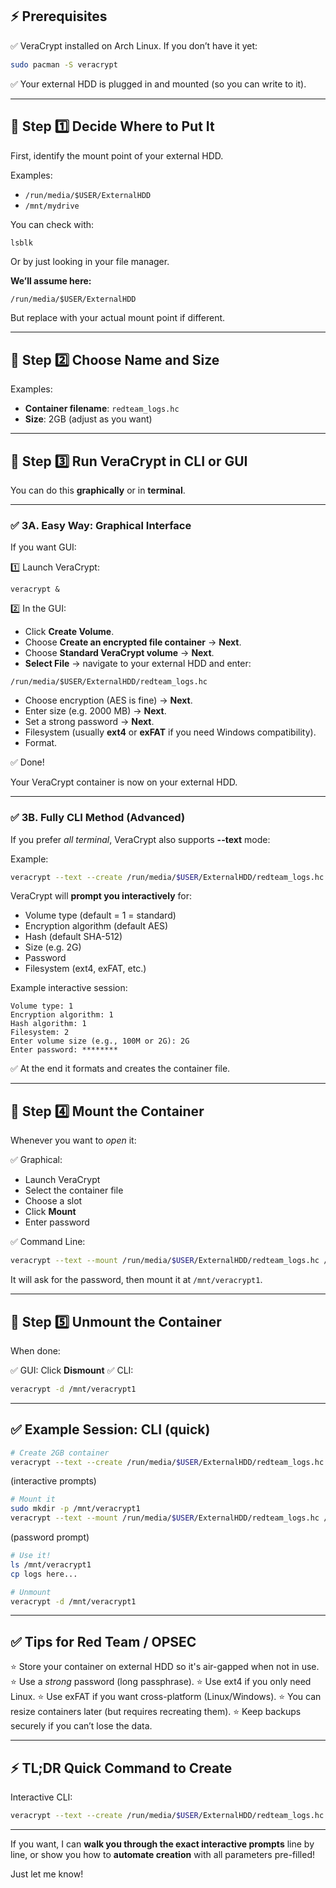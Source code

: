 ## ⚡ Prerequisites

✅ VeraCrypt installed on Arch Linux.
If you don’t have it yet:

```bash
sudo pacman -S veracrypt
```

✅ Your external HDD is plugged in and mounted (so you can write to it).

---

## 📌 Step 1️⃣ Decide Where to Put It

First, identify the mount point of your external HDD.

Examples:

* `/run/media/$USER/ExternalHDD`
* `/mnt/mydrive`

You can check with:

```bash
lsblk
```

Or by just looking in your file manager.

**We’ll assume here:**

```
/run/media/$USER/ExternalHDD
```

But replace with your actual mount point if different.

---

## 📌 Step 2️⃣ Choose Name and Size

Examples:

* **Container filename**: `redteam_logs.hc`
* **Size**: 2GB (adjust as you want)

---

## 📌 Step 3️⃣ Run VeraCrypt in CLI or GUI

You can do this **graphically** or in **terminal**.

---

### ✅ 3A. Easy Way: Graphical Interface

If you want GUI:

1️⃣ Launch VeraCrypt:

```
veracrypt &
```

2️⃣ In the GUI:

* Click **Create Volume**.
* Choose **Create an encrypted file container** → **Next**.
* Choose **Standard VeraCrypt volume** → **Next**.
* **Select File** → navigate to your external HDD and enter:

```
/run/media/$USER/ExternalHDD/redteam_logs.hc
```

* Choose encryption (AES is fine) → **Next**.
* Enter size (e.g. 2000 MB) → **Next**.
* Set a strong password → **Next**.
* Filesystem (usually **ext4** or **exFAT** if you need Windows compatibility).
* Format.

✅ Done!

Your VeraCrypt container is now on your external HDD.

---

### ✅ 3B. Fully CLI Method (Advanced)

If you prefer *all terminal*, VeraCrypt also supports **--text** mode:

Example:

```bash
veracrypt --text --create /run/media/$USER/ExternalHDD/redteam_logs.hc
```

VeraCrypt will **prompt you interactively** for:

* Volume type (default = 1 = standard)
* Encryption algorithm (default AES)
* Hash (default SHA-512)
* Size (e.g. 2G)
* Password
* Filesystem (ext4, exFAT, etc.)

Example interactive session:

```
Volume type: 1
Encryption algorithm: 1
Hash algorithm: 1
Filesystem: 2
Enter volume size (e.g., 100M or 2G): 2G
Enter password: ********
```

✅ At the end it formats and creates the container file.

---

## 📌 Step 4️⃣ Mount the Container

Whenever you want to *open* it:

✅ Graphical:

* Launch VeraCrypt
* Select the container file
* Choose a slot
* Click **Mount**
* Enter password

✅ Command Line:

```bash
veracrypt --text --mount /run/media/$USER/ExternalHDD/redteam_logs.hc /mnt/veracrypt1
```

It will ask for the password, then mount it at `/mnt/veracrypt1`.

---

## 📌 Step 5️⃣ Unmount the Container

When done:

✅ GUI: Click **Dismount**
✅ CLI:

```bash
veracrypt -d /mnt/veracrypt1
```

---

## ✅ Example Session: CLI (quick)

```bash
# Create 2GB container
veracrypt --text --create /run/media/$USER/ExternalHDD/redteam_logs.hc
```

(interactive prompts)

```bash
# Mount it
sudo mkdir -p /mnt/veracrypt1
veracrypt --text --mount /run/media/$USER/ExternalHDD/redteam_logs.hc /mnt/veracrypt1
```

(password prompt)

```bash
# Use it!
ls /mnt/veracrypt1
cp logs here...

# Unmount
veracrypt -d /mnt/veracrypt1
```

---

## ✅ Tips for Red Team / OPSEC

⭐ Store your container on external HDD so it's air-gapped when not in use.
⭐ Use a *strong* password (long passphrase).
⭐ Use ext4 if you only need Linux.
⭐ Use exFAT if you want cross-platform (Linux/Windows).
⭐ You can resize containers later (but requires recreating them).
⭐ Keep backups securely if you can’t lose the data.

---

## ⚡ TL;DR Quick Command to Create

Interactive CLI:

```bash
veracrypt --text --create /run/media/$USER/ExternalHDD/redteam_logs.hc
```

---

If you want, I can **walk you through the exact interactive prompts** line by line, or show you how to **automate creation** with all parameters pre-filled!

Just let me know!
